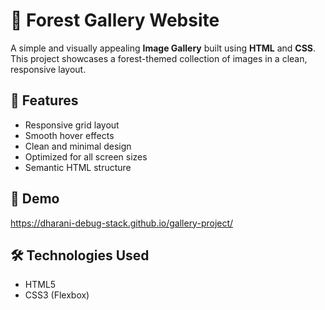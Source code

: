 # 🌿 Forest Gallery Website

A simple and visually appealing **Image Gallery** built using **HTML** and **CSS**. This project showcases a forest-themed collection of images in a clean, responsive layout.

## 🚀 Features

- Responsive grid layout
- Smooth hover effects
- Clean and minimal design
- Optimized for all screen sizes
- Semantic HTML structure

## 🌳 Demo

https://dharani-debug-stack.github.io/gallery-project/

## 🛠️ Technologies Used

- HTML5
- CSS3 (Flexbox)


